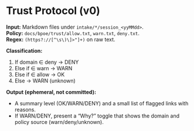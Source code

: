 # Trust Protocol (v0)
**Input:** Markdown files under `intake/*/session_<yyMMdd>`.  
**Policy:** `docs/bpoe/trust/allow.txt`, `warn.txt`, `deny.txt`.  
**Regex:** `(https?://[^\s\)\]>"]+)` on raw text.

**Classification:**
1. If domain ∈ deny → DENY  
2. Else if ∈ warn → WARN  
3. Else if ∈ allow → OK  
4. Else → WARN (unknown)

**Output (ephemeral, not committed):**
- A summary level (OK/WARN/DENY) and a small list of flagged links with reasons.
- If WARN/DENY, present a “Why?” toggle that shows the domain and policy source (warn/deny/unknown).

